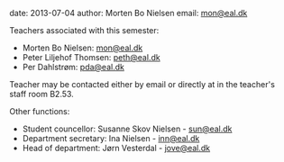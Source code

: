 date: 2013-07-04
author: Morten Bo Nielsen
email: mon@eal.dk

Teachers associated with this semester:

* Morten Bo Nielsen: <a href="mailto:mon@eal.dk">mon@eal.dk</a>
* Peter Liljehof Thomsen: <a href="mailto:peth@eal.dk">peth@eal.dk</a>
* Per Dahlstrøm: <a href="mailto:pda@eal.dk">pda@eal.dk</a>

Teacher may be contacted either by email or directly at in the teacher's staff room B2.53.

Other functions:

* Student councellor: Susanne Skov Nielsen - <a href="mailto:sun@eal.dk">sun@eal.dk</a>
* Department secretary: Ina Nielsen - <a href="mailto:inn@eal.dk">inn@eal.dk</a>
* Head of department: Jørn Vesterdal - <a href="mailto:jove@eal.dk">jove@eal.dk</a>
